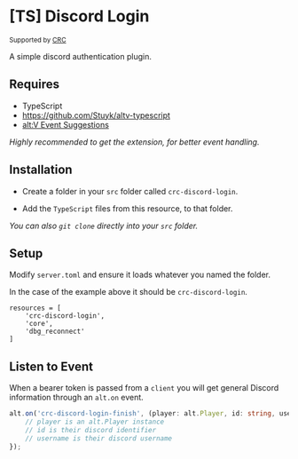# [TS] Discord Login

<sup>Supported by <a href="https://github.com/orgs/altv-crc/">CRC</a></sup>

A simple discord authentication plugin.

## Requires

- TypeScript
- https://github.com/Stuyk/altv-typescript
- [alt:V Event Suggestions](https://marketplace.visualstudio.com/items?itemName=stuyk.altv-event-suggestions)

_Highly recommended to get the extension, for better event handling._

## Installation

* Create a folder in your `src` folder called `crc-discord-login`.

* Add the `TypeScript` files from this resource, to that folder.

_You can also `git clone` directly into your `src` folder._

## Setup

Modify `server.toml` and ensure it loads whatever you named the folder.

In the case of the example above it should be `crc-discord-login`.

```
resources = [ 
    'crc-discord-login',
    'core',
    'dbg_reconnect'
]
```

## Listen to Event

When a bearer token is passed from a `client` you will get general Discord information through an `alt.on` event.

```ts
alt.on('crc-discord-login-finish', (player: alt.Player, id: string, username: string, discriminator: number) => {
    // player is an alt.Player instance
    // id is their discord identifier
    // username is their discord username
});
```